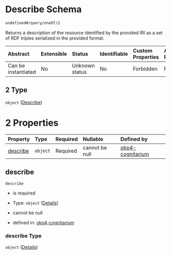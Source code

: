 # Describe Schema

```txt
undefined#/query/oneOf/2
```

Returns a description of the resource identified by the provided IRI as a set of RDF triples serialized in the provided format.

| Abstract            | Extensible | Status         | Identifiable | Custom Properties | Additional Properties | Access Restrictions | Defined In                                                                     |
| :------------------ | :--------- | :------------- | :----------- | :---------------- | :-------------------- | :------------------ | :----------------------------------------------------------------------------- |
| Can be instantiated | No         | Unknown status | No           | Forbidden         | Forbidden             | none                | [okp4-cognitarium.json\*](schema/okp4-cognitarium.json "open original schema") |

## 2 Type

`object` ([Describe](okp4-cognitarium-querymsg-oneof-describe.md))

# 2 Properties

| Property              | Type     | Required | Nullable       | Defined by                                                                                                                         |
| :-------------------- | :------- | :------- | :------------- | :--------------------------------------------------------------------------------------------------------------------------------- |
| [describe](#describe) | `object` | Required | cannot be null | [okp4-cognitarium](okp4-cognitarium-querymsg-oneof-describe-properties-describe.md "undefined#/query/oneOf/2/properties/describe") |

## describe



`describe`

*   is required

*   Type: `object` ([Details](okp4-cognitarium-querymsg-oneof-describe-properties-describe.md))

*   cannot be null

*   defined in: [okp4-cognitarium](okp4-cognitarium-querymsg-oneof-describe-properties-describe.md "undefined#/query/oneOf/2/properties/describe")

### describe Type

`object` ([Details](okp4-cognitarium-querymsg-oneof-describe-properties-describe.md))
